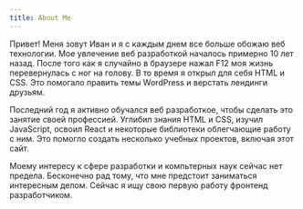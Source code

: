 ```yaml
---
title: About Me
---
```


Привет! Меня зовут Иван и я с каждым днем все больше обожаю веб
технологии. Мое увлечение веб разработкой началось примерно 10 лет
назад. После того как я случайно в браузере нажал F12 моя жизнь
перевернулась с ног на голову. В то время я открыл для себя HTML и
CSS. Это помогало править темы WordPress и верстать лендинги
друзьям.

Последний год я активно обучался веб разработкое, чтобы сделать это
занятие своей профессией. Углибил знания HTML и CSS, изучил
JavaScript, освоил React и некоторые библиотеки облегчающие работу с
ним. Это помогло создать несколько учебных проектов, включая этот
сайт.

Моему интересу к сфере разработки и компьтерных наук сейчас нет
предела. Бесконечно рад тому, что мне предстоит заниматься
интересным делом. Сейчас я ищу свою первую работу фронтенд
разработчиком.
